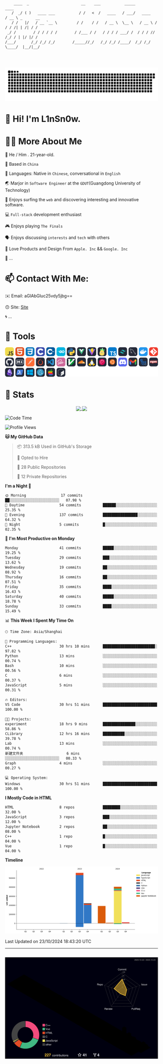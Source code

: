 ```

    ____  _                        __    ___           _____           ____           
   /  _/ ( )   ____ ___           / /   <  /   ____   / ___/   ____   / __ \ _      __
   / /   |/   / __ `__ \         / /    / /   / __ \  \__ \   / __ \ / / / /| | /| / /
 _/ /        / / / / / /        / /___ / /   / / / / ___/ /  / / / // /_/ / | |/ |/ / 
/___/       /_/ /_/ /_/        /_____//_/   /_/ /_/ /____/  /_/ /_/ \____/  |__/|__/  
                                                                                      
                                          

```
##
![](https://raw.githubusercontent.com/lin-snow/lin-snow/output/github-contribution-grid-snake-dark.svg)

# 👋 Hi! I'm L1nSn0w.

# 👨‍💻 More About Me

🤠 He / Him . 21-year-old.

🎈 Based in `China`
  
🤔 Languages: Native in `Chinese`, conversational in `English`

🌏 Marjor in `Software Engineer` at the `GDUT`(Guangdong University of Technology)

🛟 Enjoys surfing the `web` and discovering interesting and innovative software.

💻 `Full-stack` development enthusiast

🎮 Enjoys playing `The Finals`

🗣️ Enjoys discussing `interests` and `tech` with others

👾 Love Products and Design From `Apple. Inc` && `Google. Inc`  

🤪 ...

# 📫 Contact With Me:

✉️ Email: aGlAbGluc25vdy5jbg==

🙃 Site: [Site](https://linsnow.cn)

🌀 ...

# 🔮 Tools
![My Tools](./icons/tools.svg)

<!-- ![My Skills](https://skillicons.dev/icons?i=js,html,css,c,cpp,go,py,vue,vite,pinia,ts,tailwind,mysql,docker,git,github,md,postman,pytorch,vscode,sass,vim,cloudflare,linux,debian,ubuntu,discord,gmail,githubactions,npm,obsidian,powershell,windows,yarn,apple,bash) -->

<!-- 
<img src="./icons/github-mark.svg" width="50"  alt="Github"> <img src="./icons/vscode.svg" width="50" alt="VScode"> <img src="./icons/obsidian-logo-gradient.svg" width="50" alt="Obsidian"> <img src="./icons/Windows_logo_-_2021.svg.png" width="50" alt="Windows 11"> <img src="./icons/postman-icon.png" width="50" alt="POSTMAN"> <img src="./icons/Git-Icon-1788C.png" width="50" alt="Git"> ... -->

# 🍟 Stats

<div style="text-align: center;">
    <a href="https://github.com/lin-snow">
        <img align="center" src="https://githubstat.linsnow.cn/api/top-langs/?username=lin-snow&layout=compact" />
    </a>
    <a href="https://github.com/lin-snow">
        <img align="center" src="https://githubstat.linsnow.cn/api?username=lin-snow&count_private=true&show_icons=true&theme=ambient_gradient" />
    </a>
</div>

<!--START_SECTION:waka-->
![Code Time](http://img.shields.io/badge/Code%20Time-150%20hrs%2043%20mins-blue)

![Profile Views](http://img.shields.io/badge/Profile%20Views-5-blue)

**🐱 My GitHub Data** 

> 📦 313.5 kB Used in GitHub's Storage 
 > 
> 💼 Opted to Hire
 > 
> 📜 28 Public Repositories 
 > 
> 🔑 12 Private Repositories 
 > 
**I'm a Night 🦉** 

```text
🌞 Morning                17 commits          ██░░░░░░░░░░░░░░░░░░░░░░░   07.98 % 
🌆 Daytime                54 commits          ██████░░░░░░░░░░░░░░░░░░░   25.35 % 
🌃 Evening                137 commits         ████████████████░░░░░░░░░   64.32 % 
🌙 Night                  5 commits           █░░░░░░░░░░░░░░░░░░░░░░░░   02.35 % 
```
📅 **I'm Most Productive on Monday** 

```text
Monday                   41 commits          █████░░░░░░░░░░░░░░░░░░░░   19.25 % 
Tuesday                  29 commits          ███░░░░░░░░░░░░░░░░░░░░░░   13.62 % 
Wednesday                19 commits          ██░░░░░░░░░░░░░░░░░░░░░░░   08.92 % 
Thursday                 16 commits          ██░░░░░░░░░░░░░░░░░░░░░░░   07.51 % 
Friday                   35 commits          ████░░░░░░░░░░░░░░░░░░░░░   16.43 % 
Saturday                 40 commits          █████░░░░░░░░░░░░░░░░░░░░   18.78 % 
Sunday                   33 commits          ████░░░░░░░░░░░░░░░░░░░░░   15.49 % 
```


📊 **This Week I Spent My Time On** 

```text
🕑︎ Time Zone: Asia/Shanghai

💬 Programming Languages: 
C++                      30 hrs 10 mins      ████████████████████████░   97.82 % 
Python                   13 mins             ░░░░░░░░░░░░░░░░░░░░░░░░░   00.74 % 
Bash                     10 mins             ░░░░░░░░░░░░░░░░░░░░░░░░░   00.56 % 
C                        6 mins              ░░░░░░░░░░░░░░░░░░░░░░░░░   00.37 % 
JavaScript               5 mins              ░░░░░░░░░░░░░░░░░░░░░░░░░   00.31 % 

🔥 Editors: 
VS Code                  30 hrs 51 mins      █████████████████████████   100.00 % 

🐱‍💻 Projects: 
experiment               18 hrs 9 mins       ███████████████░░░░░░░░░░   58.86 % 
CLibrary                 12 hrs 16 mins      ██████████░░░░░░░░░░░░░░░   39.78 % 
Lab                      13 mins             ░░░░░░░░░░░░░░░░░░░░░░░░░   00.74 % 
新建文件夹                    6 mins              ░░░░░░░░░░░░░░░░░░░░░░░░░   00.33 % 
Graph                    4 mins              ░░░░░░░░░░░░░░░░░░░░░░░░░   00.27 % 

💻 Operating System: 
Windows                  30 hrs 51 mins      █████████████████████████   100.00 % 
```

**I Mostly Code in HTML** 

```text
HTML                     8 repos             ████████░░░░░░░░░░░░░░░░░   32.00 % 
JavaScript               3 repos             ███░░░░░░░░░░░░░░░░░░░░░░   12.00 % 
Jupyter Notebook         2 repos             ██░░░░░░░░░░░░░░░░░░░░░░░   08.00 % 
C++                      1 repo              █░░░░░░░░░░░░░░░░░░░░░░░░   04.00 % 
Vue                      1 repo              █░░░░░░░░░░░░░░░░░░░░░░░░   04.00 % 
```



**Timeline**

![Lines of Code chart](https://raw.githubusercontent.com/lin-snow/lin-snow/main/assets/bar_graph.png)


 Last Updated on 23/10/2024 18:43:20 UTC
<!--END_SECTION:waka-->



---
##
![](./profile-3d-contrib/profile-night-rainbow.svg)

